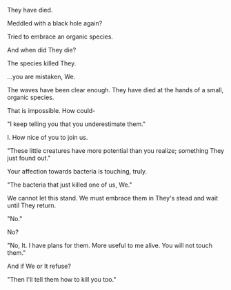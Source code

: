 They have died.

Meddled with a black hole again?

Tried to embrace an organic species.

And when did They die?

The species killed They.

...you are mistaken, We.

The waves have been clear enough. They have died at the hands of a small, organic species.

That is impossible. How could-

"I keep telling you that you underestimate them."

I. How nice of you to join us.

"These little creatures have more potential than you realize; something They just found out."

Your affection towards bacteria is touching, truly.

"The bacteria that just killed one of us, We."

We cannot let this stand. We must embrace them in They's stead and wait until They return.

"No."

No?

"No, It. I have plans for them. More useful to me alive. You will not touch them."

And if We or It refuse?

"Then I'll tell them how to kill you too."